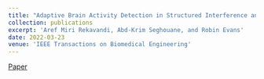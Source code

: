 ```yaml
---
title: "Adaptive Brain Activity Detection in Structured Interference and Partially Homogeneous Locally Correlated Disturbance"
collection: publications
excerpt: 'Aref Miri Rekavandi, Abd-Krim Seghouane, and Robin Evans'
date: 2022-03-23
venue: 'IEEE Transactions on Biomedical Engineering'
---
```

[Paper](https://ieeexplore.ieee.org/abstract/document/9740406)
